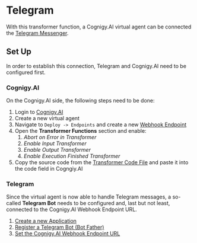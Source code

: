 # Telegram

With this transformer function, a Cognigy.AI virtual agent can be connected the [Telegram Messenger](https://telegram.org).

## Set Up

In order to establish this connection, Telegram and Cognigy.AI need to be configured first.

### Cognigy.AI

On the Cognigy.AI side, the following steps need to be done:

1. Login to [Cognigy.AI](https://trial.cognigy.ai)
2. Create a new virtual agent
3. Navigate to <code>Deploy -> Endpoints</code> and create a new [Webhook Endpoint](https://docs.cognigy.com/docs/webhook)
4. Open the **Transformer Functions** section and enable:
   1. *Abort on Error in Transformer*
   2. *Enable Input Transformer*
   3. *Enable Output Transformer*
   4. *Enable Execution Finished Transformer*
5. Copy the source code from the [Transformer Code File](./transformer.ts) and paste it into the code field in Cogngiy.AI

### Telegram

Since the virtual agent is now able to handle Telegram messages, a so-called **Telegram Bot** needs to be configured and, last but not least, connected to the Cognigy.AI Webhook Endpoint URL.

1. [Create a new Application](https://core.telegram.org/api/obtaining_api_id)
2. [Register a Telegram Bot (Bot Father)](https://core.telegram.org/bots#3-how-do-i-create-a-bot)
3. [Set the Cognigy.AI Webhook Endpoint URL](https://core.telegram.org/bots/api#setwebhook)